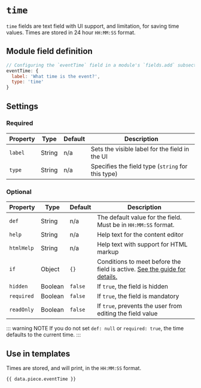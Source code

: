 # `time`

`time` fields are text field with UI support, and limitation, for saving time values. Times are stored in 24 hour `HH:MM:SS` format.

## Module field definition

```javascript
// Configuring the `eventTime` field in a module's `fields.add` subsection:
eventTime: {
  label: 'What time is the event?',
  type: 'time'
}
```

## Settings

### Required

|  Property | Type   | Default | Description |
|-----------|-----------|-----------|-----------|
|`label` | String | n/a | Sets the visible label for the field in the UI |
|`type` | String | n/a | Specifies the field type (`string` for this type) |

### Optional

|  Property | Type   | Default | Description |
|-----------|-----------|-----------|-----------|
|`def` | String | n/a | The default value for the field. Must be in `HH:MM:SS` format. |
|`help` | String | n/a | Help text for the content editor |
|`htmlHelp` | String | n/a | Help text with support for HTML markup |
|`if` | Object | `{}` | Conditions to meet before the field is active. [See the guide for details.](/guide/conditional-fields) |
|`hidden` | Boolean | `false` | If `true`, the field is hidden |
|`required` | Boolean | `false` | If `true`, the field is mandatory |
|`readOnly` | Boolean | `false` | If `true`, prevents the user from editing the field value |

<!-- TODO: The following settings are likely to return, but are not yet implemented. -->
<!-- |contextual | Boolean | false | If `true`, it will prevent the field from appearing in the editor modal | -->

::: warning NOTE
If you do not set `def: null` or `required: true`, the time defaults to the current time.
:::

## Use in templates

Times are stored, and will print, in the `HH:MM:SS` format.

```nunjucks
{{ data.piece.eventTime }}
```
